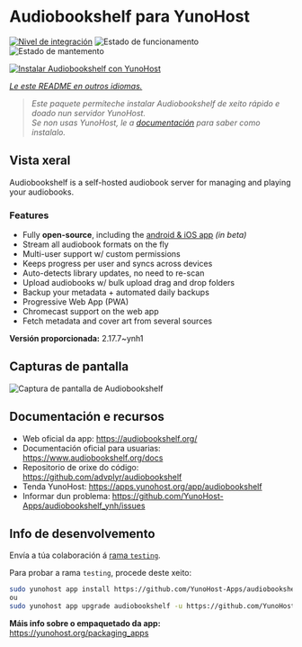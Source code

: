 <!--
NOTA: Este README foi creado automáticamente por <https://github.com/YunoHost/apps/tree/master/tools/readme_generator>
NON debe editarse manualmente.
-->

# Audiobookshelf para YunoHost

[![Nivel de integración](https://apps.yunohost.org/badge/integration/audiobookshelf)](https://ci-apps.yunohost.org/ci/apps/audiobookshelf/)
![Estado de funcionamento](https://apps.yunohost.org/badge/state/audiobookshelf)
![Estado de mantemento](https://apps.yunohost.org/badge/maintained/audiobookshelf)

[![Instalar Audiobookshelf con YunoHost](https://install-app.yunohost.org/install-with-yunohost.svg)](https://install-app.yunohost.org/?app=audiobookshelf)

*[Le este README en outros idiomas.](./ALL_README.md)*

> *Este paquete permíteche instalar Audiobookshelf de xeito rápido e doado nun servidor YunoHost.*  
> *Se non usas YunoHost, le a [documentación](https://yunohost.org/install) para saber como instalalo.*

## Vista xeral

Audiobookshelf is a self-hosted audiobook server for managing and playing your audiobooks.

### Features

* Fully **open-source**, including the [android & iOS app](https://github.com/advplyr/audiobookshelf-app) *(in beta)*
* Stream all audiobook formats on the fly
* Multi-user support w/ custom permissions
* Keeps progress per user and syncs across devices
* Auto-detects library updates, no need to re-scan
* Upload audiobooks w/ bulk upload drag and drop folders
* Backup your metadata + automated daily backups
* Progressive Web App (PWA)
* Chromecast support on the web app
* Fetch metadata and cover art from several sources

**Versión proporcionada:** 2.17.7~ynh1

## Capturas de pantalla

![Captura de pantalla de Audiobookshelf](./doc/screenshots/audiobookshelf.jpg)

## Documentación e recursos

- Web oficial da app: <https://audiobookshelf.org/>
- Documentación oficial para usuarias: <https://www.audiobookshelf.org/docs>
- Repositorio de orixe do código: <https://github.com/advplyr/audiobookshelf>
- Tenda YunoHost: <https://apps.yunohost.org/app/audiobookshelf>
- Informar dun problema: <https://github.com/YunoHost-Apps/audiobookshelf_ynh/issues>

## Info de desenvolvemento

Envía a túa colaboración á [rama `testing`](https://github.com/YunoHost-Apps/audiobookshelf_ynh/tree/testing).

Para probar a rama `testing`, procede deste xeito:

```bash
sudo yunohost app install https://github.com/YunoHost-Apps/audiobookshelf_ynh/tree/testing --debug
ou
sudo yunohost app upgrade audiobookshelf -u https://github.com/YunoHost-Apps/audiobookshelf_ynh/tree/testing --debug
```

**Máis info sobre o empaquetado da app:** <https://yunohost.org/packaging_apps>
